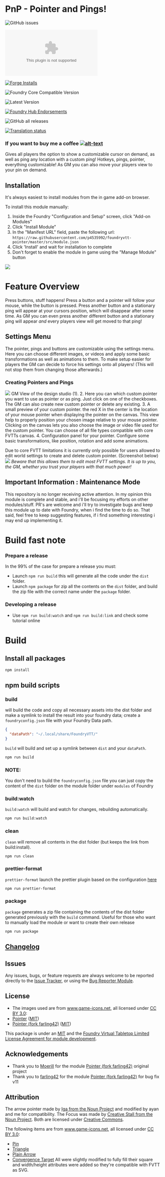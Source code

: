 # PnP - Pointer and Pings!


![GitHub issues](https://img.shields.io/github/issues-raw/p4535992/foundryvtt-pointer?style=for-the-badge)

![Latest Release Download Count](https://img.shields.io/github/downloads/p4535992/foundryvtt-pointer/latest/module.zip?color=2b82fc&label=DOWNLOADS&style=for-the-badge)

[![Forge Installs](https://img.shields.io/badge/dynamic/json?label=Forge%20Installs&query=package.installs&suffix=%25&url=https%3A%2F%2Fforge-vtt.com%2Fapi%2Fbazaar%2Fpackage%2Fpointer&colorB=006400&style=for-the-badge)](https://forge-vtt.com/bazaar#package=pointer)

![Foundry Core Compatible Version](https://img.shields.io/badge/dynamic/json.svg?url=https%3A%2F%2Fraw.githubusercontent.com%2Fp4535992%2Ffoundryvtt-pointer%2Fmaster%2Fsrc%2Fmodule.json&label=Foundry%20Version&query=$.compatibility.verified&colorB=orange&style=for-the-badge)

![Latest Version](https://img.shields.io/badge/dynamic/json.svg?url=https%3A%2F%2Fraw.githubusercontent.com%2Fp4535992%2Ffoundryvtt-pointer%2Fmaster%2Fsrc%2Fmodule.json&label=Latest%20Release&prefix=v&query=$.version&colorB=red&style=for-the-badge)

[![Foundry Hub Endorsements](https://img.shields.io/endpoint?logoColor=white&url=https%3A%2F%2Fwww.foundryvtt-hub.com%2Fwp-json%2Fhubapi%2Fv1%2Fpackage%2Fpointer%2Fshield%2Fendorsements&style=for-the-badge)](https://www.foundryvtt-hub.com/package/pointer/)

![GitHub all releases](https://img.shields.io/github/downloads/p4535992/foundryvtt-pointer/total?style=for-the-badge)

[![Translation status](https://weblate.foundryvtt-hub.com/widgets/pointer/-/287x66-black.png)](https://weblate.foundryvtt-hub.com/engage/pointer/)

### If you want to buy me a coffee [![alt-text](https://img.shields.io/badge/-Patreon-%23ff424d?style=for-the-badge)](https://www.patreon.com/p4535992)

Gives all players the option to show a customizable cursor on demand, as well as ping any location with a custom ping!
Hotkeys, pings, pointer, everything customizable!
As GM you can also move your players view to your pin on demand.

## Installation

It's always easiest to install modules from the in game add-on browser.

To install this module manually:
1.  Inside the Foundry "Configuration and Setup" screen, click "Add-on Modules"
2.  Click "Install Module"
3.  In the "Manifest URL" field, paste the following url:
`https://raw.githubusercontent.com/p4535992/foundryvtt-pointer/master/src/module.json`
4.  Click 'Install' and wait for installation to complete
5.  Don't forget to enable the module in game using the "Manage Module" button

![](wiki/doc/pnp.gif)

# Feature Overview

Press buttons, stuff happens!
Press a button and a pointer will follow your mouse, while the button is pressed. Press another button and a stationary ping will appear at your cursors position, which will disappear after some time. As GM you can even press another different button and a stationary ping will appear *and* every players view will get moved to that ping!

## Settings Menu

The pointer, pings and buttons are customizable using the settings menu. Here you can choose different images, or videos and apply some basic transformations as well as animations to them.
To make setup easier for players the GM can decide to force his settings onto all players! (This will not stop them from changing those afterwards.)

### Creating Pointers and Pings
![](wiki/doc/design_studio.webp)
GM View of the design studio (1).
2. Here you can which custom pointer you want to use as pointer or as ping. Just click on one of the checkboxes. The GM can also create new custom pointer or delete any existing.
3. A small preview of your custom pointer. the red X in the center is the location of your mouse pointer when displaying the pointer on the canvas. This view help to properly position your chosen image relative to your mouse pointer.
	Clicking on the canvas lets you also choose the image or video file used for the custom pointer. You can choose of all file types compatible with core FVTTs canvas.
4. Configuration panel for your pointer. Configure some basic transformations, like position, rotation and add some animations.

Due to core FVTT limitations it is currently only possible for users allowed to edit world settings to create and delete custom pointer. (Screenshot below)
![](wiki/doc/global_settings.webp)
*Beware that this allows them to edit most FVTT settings. It is up to you, the GM, whether you trust your players with that much power!*

## Important Information : Maintenance Mode
This repository is no longer receiving active attention. In my opinion this module is complete and stable, and i'll be focusing my efforts on other modules/stuff. PR's are welcome and i'll try to investigate bugs and keep this module up to date with Foundry, when i find the time to do so.
That said, feel free to keep suggesting features, if i find something interesting i may end up implementing it.

# Build fast note

### Prepare a release

In the 99% of the case for prepare a release you must:

- Launch `npm run build` this will generate all the code under the `dist` folder.
- Launch `npm package` for zip all the contents on the `dist` folder, and build the zip file with the correct name under the  `package` folder.

### Developing a release

- Use `npm run build:watch` and `npm run build:link` and check some tutorial online

# Build

## Install all packages

```bash
npm install
```
## npm build scripts

### build

will build the code and copy all necessary assets into the dist folder and make a symlink to install the result into your foundry data; create a
`foundryconfig.json` file with your Foundry Data path.

```json
{
  "dataPath": "~/.local/share/FoundryVTT/"
}
```

`build` will build and set up a symlink between `dist` and your `dataPath`.

```bash
npm run build
```

### NOTE:

You don't need to build the `foundryconfig.json` file you can just copy the content of the `dist` folder on the module folder under `modules` of Foundry

### build:watch

`build:watch` will build and watch for changes, rebuilding automatically.

```bash
npm run build:watch
```

### clean

`clean` will remove all contents in the dist folder (but keeps the link from build:install).

```bash
npm run clean
```

### prettier-format

`prettier-format` launch the prettier plugin based on the configuration [here](./.prettierrc)

```bash
npm run prettier-format
```

### package

`package` generates a zip file containing the contents of the dist folder generated previously with the `build` command. Useful for those who want to manually load the module or want to create their own release

```bash
npm run package
```


## [Changelog](./CHANGELOG.md)

## Issues

Any issues, bugs, or feature requests are always welcome to be reported directly to the [Issue Tracker](https://github.com/p4535992/foundryvtt-pointer/issues ), or using the [Bug Reporter Module](https://foundryvtt.com/packages/bug-reporter/).

## License

-  The images used are from www.game-icons.net, all licensed under [CC BY 3.0](https://creativecommons.org/licenses/by/3.0/):
- [Pointer](https://github.com/Moerill/fvtt-pointer) ([MIT](https://github.com/Moerill/fvtt-pointer/blob/master/LICENSE))
- [Pointer (fork farling42)](https://github.com/farling42/fvtt-pointer) ([MIT](https://github.com/farling42/fvtt-pointer/blob/master/LICENSE))

This package is under an [MIT](LICENSE) and the [Foundry Virtual Tabletop Limited License Agreement for module development](https://foundryvtt.com/article/license/).

## Acknowledgements

- Thank you to [Moerill](https://github.com/Moerill) for the module [Pointer (fork farling42)](https://github.com/Moerill/fvtt-pointer) original project
- Thank you to [farling42](https://github.com/farling42) for the module [Pointer (fork farling42)](https://github.com/farling42/fvtt-pointer) for bug fix v11

## Attribution

The arrow pointer made by [Iga from the Noun Project](https://thenounproject.com/term/pointer/1727334/) and modified by ayan and me for compatibility.
The Focus was made by [Creative Stall from the Noun Project](https://thenounproject.com/term/pointer/1727334/).
Both are licensed under [Creative Commons](https://creativecommons.org/licenses/by/3.0/us/legalcode).

The following items are from www.game-icons.net, all licensed under [CC BY 3.0](https://creativecommons.org/licenses/by/3.0/):
- [Pin](https://game-icons.net/1x1/delapouite/pin.html)
- [Triangle](https://game-icons.net/1x1/delapouite/triangle-target.html)
- [Plain Arrow](https://game-icons.net/1x1/delapouite/plain-arrow.html)
- [Convergence Target](https://game-icons.net/1x1/delapouite/convergence-target.html)
All were slightly modified to fully fill their square and width/height attributes were added so they're compatible with FVTT as SVG.
